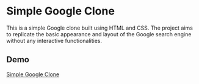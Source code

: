 # Simple Google Clone 

This is a simple Google clone built using HTML and CSS. The project aims to replicate the basic appearance and layout of the Google search engine without any interactive functionalities.

## Demo
[Simple Google Clone](https://very-simple-google-clone.netlify.app/)
